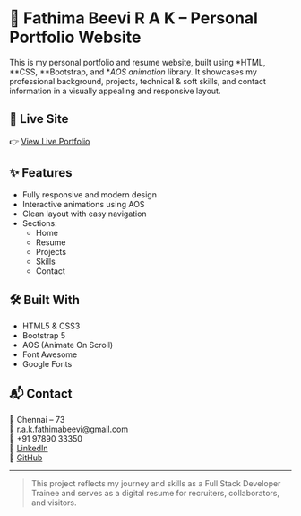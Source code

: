 # 💼 Fathima Beevi R A K – Personal Portfolio Website

This is my personal portfolio and resume website, built using *HTML, **CSS, **Bootstrap, and **AOS animation* library. It showcases my professional background, projects, technical & soft skills, and contact information in a visually appealing and responsive layout.

## 🔗 Live Site
👉 [View Live Portfolio](https://Portfolio-Resume.netlify.app/)  

## ✨ Features
- Fully responsive and modern design
- Interactive animations using AOS
- Clean layout with easy navigation
- Sections:
  - Home
  - Resume
  - Projects
  - Skills
  - Contact

## 🛠 Built With
- HTML5 & CSS3  
- Bootstrap 5  
- AOS (Animate On Scroll)  
- Font Awesome  
- Google Fonts  

## 📬 Contact
📍 Chennai – 73  
📧 [r.a.k.fathimabeevi@gmail.com](mailto:r.a.k.fathimabeevi@gmail.com)  
📱 +91 97890 33350  
🔗 [LinkedIn](https://www.linkedin.com/in/fathima-beevi-78b699371)  
🔗 [GitHub](https://github.com/fathimabv)

---
> This project reflects my journey and skills as a Full Stack Developer Trainee and serves as a digital resume for recruiters, collaborators, and visitors.

